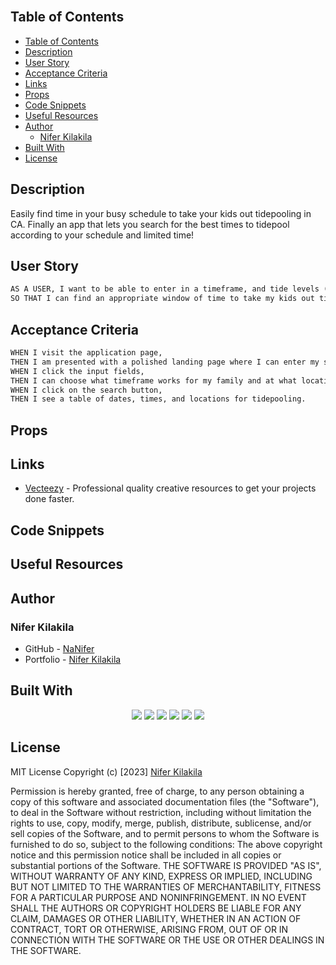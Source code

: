 <br/>

## Table of Contents
- [Table of Contents](#table-of-contents)
- [Description](#description)
- [User Story](#user-story)
- [Acceptance Criteria](#acceptance-criteria)
- [Links](#links)
- [Props](#props)
- [Code Snippets](#code-snippets)
- [Useful Resources](#useful-resources)
- [Author](#author)
  - [Nifer Kilakila](#nifer-kilakila)
- [Built With](#built-with)
- [License](#license)

## Description
Easily find time in your busy schedule to take your kids out tidepooling in CA. Finally an app that lets you search for the best times to tidepool according to your schedule and limited time!

  
## User Story
```md
AS A USER, I want to be able to enter in a timeframe, and tide levels (receding), 
SO THAT I can find an appropriate window of time to take my kids out tidepooling safely. 
```

## Acceptance Criteria
```md
WHEN I visit the application page,
THEN I am presented with a polished landing page where I can enter my search parameters.
WHEN I click the input fields,
THEN I can choose what timeframe works for my family and at what location.
WHEN I click on the search button,
THEN I see a table of dates, times, and locations for tidepooling.
```

## Props

## Links 
- [Vecteezy](https://www.vecteezy.com/) - Professional quality creative resources to get your projects done faster.


## Code Snippets


 ## Useful Resources



## Author

### Nifer Kilakila
- GitHub - [NaNifer](https://github.com/NaNifer)
- Portfolio - [Nifer Kilakila](https://nanifer.github.io/Nifer-Kilakila-Portfolio-h2/)

  
## Built With
<p align ="center">
    <img src="https://img.shields.io/badge/Javascript-yellow" />
    <img src="https://img.shields.io/badge/jQuery-red"/>
    <img src="https://img.shields.io/badge/-node.js-green"/>
    <img src="https://img.shields.io/badge/react-blue"/>
    <img src="https://img.shields.io/badge/-json-orange"/>
    <!-- <img src="https://img.shields.io/badge/mysql2-magenta"/>
    <img src="https://img.shields.io/badge/sequelize-darkblue"/>
    <img src="https://img.shields.io/badge/express-handlebars-red"/>
    <img src="https://img.shields.io/badge/-bcryptjs-red"/>
    <img src="https://img.shields.io/badge/nes.css-darkblue"/> -->
     <img src="https://img.shields.io/badge/bootstrap-darkblue"/>
    
</p>

## License
MIT License
Copyright (c) [2023] [Nifer Kilakila](https://github.com/NaNifer)

Permission is hereby granted, free of charge, to any person obtaining a copy
of this software and associated documentation files (the "Software"), to deal
in the Software without restriction, including without limitation the rights
to use, copy, modify, merge, publish, distribute, sublicense, and/or sell
copies of the Software, and to permit persons to whom the Software is
furnished to do so, subject to the following conditions:
The above copyright notice and this permission notice shall be included in all
copies or substantial portions of the Software.
THE SOFTWARE IS PROVIDED "AS IS", WITHOUT WARRANTY OF ANY KIND, EXPRESS OR
IMPLIED, INCLUDING BUT NOT LIMITED TO THE WARRANTIES OF MERCHANTABILITY,
FITNESS FOR A PARTICULAR PURPOSE AND NONINFRINGEMENT. IN NO EVENT SHALL THE
AUTHORS OR COPYRIGHT HOLDERS BE LIABLE FOR ANY CLAIM, DAMAGES OR OTHER
LIABILITY, WHETHER IN AN ACTION OF CONTRACT, TORT OR OTHERWISE, ARISING FROM,
OUT OF OR IN CONNECTION WITH THE SOFTWARE OR THE USE OR OTHER DEALINGS IN THE
SOFTWARE.
